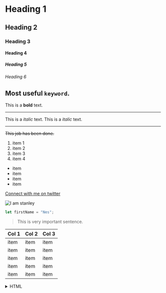 # Heading 1
## Heading 2
### Heading 3
#### Heading 4
##### Heading 5
###### Heading 6

Most useful `keyword`.
---
This is a **bold** text.

***
This is a *italic* text.
This is a _italic_ text.

---
~~This job has been done.~~

1. item 1
2. item 2
3. item 3
4. item 4

- item
- item
- item
- item

[Connect with me on twitter](https://twitter.com/jstan_ed)

![I am stanley](https://res.cloudinary.com/ddchyrz5t/image/upload/v1696791477/mee_whncze.png)

```js
let firstName = "Nes"; 
```

> This is very important sentence.

|Col 1|Col 2|Col 3|
|-----|-----|-----|
|item |item |item |
|item |item |item |
|item |item |item |
|item |item |item |
|item |item |item |

<details>
<summary>HTML</summary>
Hyper Text Markup Language
</details>